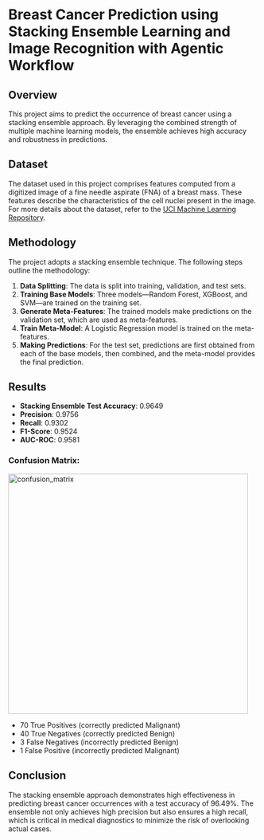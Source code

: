 # Breast Cancer Prediction using Stacking Ensemble Learning and Image Recognition with Agentic Workflow

## Overview
This project aims to predict the occurrence of breast cancer using a stacking ensemble approach. By leveraging the combined strength of multiple machine learning models, the ensemble achieves high accuracy and robustness in predictions.

## Dataset
The dataset used in this project comprises features computed from a digitized image of a fine needle aspirate (FNA) of a breast mass. These features describe the characteristics of the cell nuclei present in the image. For more details about the dataset, refer to the [UCI Machine Learning Repository](https://archive.ics.uci.edu/ml/datasets/Breast+Cancer+Wisconsin+%28Diagnostic%29).

## Methodology

The project adopts a stacking ensemble technique. The following steps outline the methodology:

1. **Data Splitting**: The data is split into training, validation, and test sets.
2. **Training Base Models**: Three models—Random Forest, XGBoost, and SVM—are trained on the training set.
3. **Generate Meta-Features**: The trained models make predictions on the validation set, which are used as meta-features.
4. **Train Meta-Model**: A Logistic Regression model is trained on the meta-features.
5. **Making Predictions**: For the test set, predictions are first obtained from each of the base models, then combined, and the meta-model provides the final prediction.

## Results

- **Stacking Ensemble Test Accuracy**: 0.9649
- **Precision**: 0.9756
- **Recall**: 0.9302
- **F1-Score**: 0.9524
- **AUC-ROC**: 0.9581

### Confusion Matrix:

<img width="482" alt="confusion_matrix" src="https://github.com/cybersamurai2410/BreastCancer_Prediction/assets/66138996/1dd19c04-adbb-4358-abe0-3e125f053fa6">

- 70 True Positives (correctly predicted Malignant)
- 40 True Negatives (correctly predicted Benign)
- 3 False Negatives (incorrectly predicted Benign)
- 1 False Positive (incorrectly predicted Malignant)

## Conclusion
The stacking ensemble approach demonstrates high effectiveness in predicting breast cancer occurrences with a test accuracy of 96.49%. The ensemble not only achieves high precision but also ensures a high recall, which is critical in medical diagnostics to minimize the risk of overlooking actual cases.


